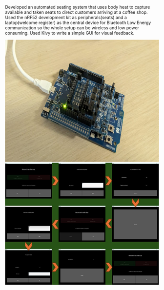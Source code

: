 Developed an automated seating system that uses body heat to capture available and taken seats to direct customers arriving at a coffee shop. 
Used the nRF52 development kit as peripherals(seats) and a laptop(welcome register) as the central device for Bluetooth Low Energy communication 
so the whole setup can be wireless and low power consuming. 
Used Kivy to write a simple GUI for visual feedback.

<p float="left">  
  <img src="https://github.com/IsuruPabasara/CoffeeShop/blob/main/MC.jpeg" height="400"  >
  <img src="https://github.com/IsuruPabasara/CoffeeShop/blob/main/Slide1.JPG" height="400" >
</p>
